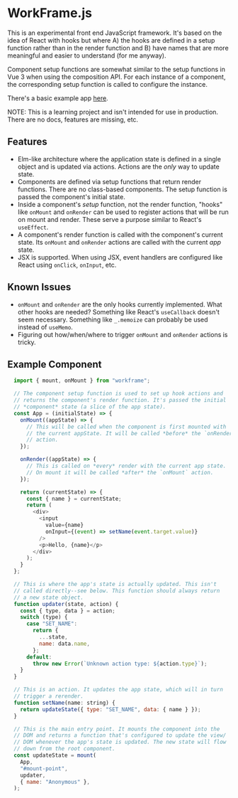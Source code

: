 # WorkFrame.js

This is an experimental front end JavaScript framework. It's based on
the idea of React with hooks but where A) the hooks are defined in a
setup function rather than in the render function and B) have names that
are more meaningful and easier to understand (for me anyway).

Component setup functions are somewhat similar to the setup functions in
Vue 3 when using the composition API. For each instance of a component,
the corresponding setup function is called to configure the instance.

There's a basic example app [here](https://github.com/wylee/workframe-example).

NOTE: This is a learning project and isn't intended for use in
production. There are no docs, features are missing, etc.

## Features

- Elm-like architecture where the application state is defined in a
  single object and is updated via actions. Actions are the *only* way
  to update state.
- Components are defined via setup functions that return render
  functions. There are no class-based components. The setup function is
  passed the component's initial state.
- Inside a component's *setup* function, not the render function,
  "hooks" like `onMount` and `onRender` can be used to register actions
  that will be run on mount and render. These serve a purpose similar to
  React's `useEffect`.
- A component's render function is called with the component's current
  state. Its `onMount` and `onRender` actions are called with the
  current *app* state.
- JSX is supported. When using JSX, event handlers are configured like
  React using `onClick`, `onInput`, etc.

## Known Issues

- `onMount` and `onRender` are the only hooks currently implemented.
  What other hooks are needed? Something like React's `useCallback`
  doesn't seem necessary. Something like `_.memoize` can probably be
  used instead of `useMemo`.
- Figuring out how/when/where to trigger `onMount` and `onRender`
  actions is tricky.

## Example Component

```javascript
  import { mount, onMount } from "workframe";

  // The component setup function is used to set up hook actions and
  // returns the component's render function. It's passed the initial
  // *component* state (a slice of the app state).
  const App = (initialState) => {
    onMount((appState) => {
      // This will be called when the component is first mounted with
      // the current appState. It will be called *before* the `onRender`
      // action.
    });

    onRender((appState) => {
      // This is called on *every* render with the current app state.
      // On mount it will be called *after* the `onMount` action.
    });

    return (currentState) => {
      const { name } = currentState;
      return (
        <div>
          <input
            value={name}
            onInput={(event) => setName(event.target.value)}
          />
          <p>Hello, {name}</p>
        </div>
      );
    }
  };

  // This is where the app's state is actually updated. This isn't
  // called directly--see below. This function should always return
  // a new state object.
  function updater(state, action) {
    const { type, data } = action;
    switch (type) {
      case "SET_NAME":
        return {
          ...state,
          name: data.name,
        };
      default:
        throw new Error(`Unknown action type: ${action.type}`);
    }
  }

  // This is an action. It updates the app state, which will in turn
  // trigger a rerender.
  function setName(name: string) {
    return updateState({ type: "SET_NAME", data: { name } });
  }

  // This is the main entry point. It mounts the component into the
  // DOM and returns a function that's configured to update the view/
  // DOM whenever the app's state is updated. The new state will flow
  // down from the root component.
  const updateState = mount(
    App,
    "#mount-point",
    updater,
    { name: "Anonymous" },
  );
```
